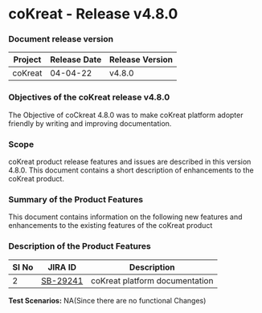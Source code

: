 # coKreat - Release v4.8.0

### Document release version <a href="#document-release-version" id="document-release-version"></a>

| Project | Release Date | Release Version |
| ------- | ------------ | --------------- |
| coKreat | 04-04-22     | v4.8.0          |

### **Objectives of the coKreat release v4.8.0**

The Objective of coCkreat 4.8.0 was to make coKreat platform adopter friendly by writing and improving documentation.

### Scope

coKreat product release features and issues are described in this version 4.8.0. This document contains a short description of enhancements to the coKreat product.

### **Summary of the Product Features**&#x20;

This document contains information on the following new features and enhancements to the existing features of the coKreat product

### **Description of the Product Features**

| SI No | JIRA ID                                                           | Description                    |
| ----- | ----------------------------------------------------------------- | ------------------------------ |
| 2     | [SB-29241](https://project-sunbird.atlassian.net/browse/SB-29241) | coKreat platform documentation |

**Test Scenarios:** NA(Since there are no functional Changes)
